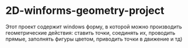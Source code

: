 # 2D-winforms-geometry-project

Этот проект содержит windows форму, в которой можно производить геометрические действия: ставить точки, соединять их, проводить прямые, заполнять фигуры цветом, приводить точки в движение и тд)

